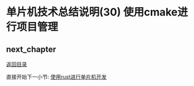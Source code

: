 # 单片机技术总结说明(30) 使用cmake进行项目管理

## next_chapter

[返回目录](./../README.md)

直接开始下一小节: [使用rust进行单片机开发](./ch31.build_with_rust.md)
